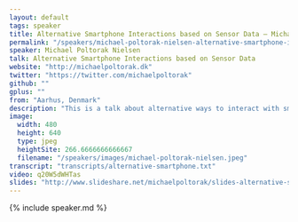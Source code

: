 ```yaml
---
layout: default
tags: speaker
title: Alternative Smartphone Interactions based on Sensor Data – Michael Poltorak Nielsen
permalink: "/speakers/michael-poltorak-nielsen-alternative-smartphone-interactions-based-on-sensor-data.html"
speaker: Michael Poltorak Nielsen
talk: Alternative Smartphone Interactions based on Sensor Data
website: "http://michaelpoltorak.dk"
twitter: "https://twitter.com/michaelpoltorak"
github: ""
gplus: ""
from: "Aarhus, Denmark"
description: "This is a talk about alternative ways to interact with smartphones and tablets.\n \nBeing equipped with an array of sensors (touch screen, GPS, camera, proximity sensor, gyroscopes, compass, microphone, accelerometer, and even a humitiy sensor), smartphones and tablets offer a whole new range of input options.\n\nI’ll talk about how these new inputs can help improve and augment the current keyboard and swipe/pinch interaction paradigm. I’ll give examples of how the new interaction types can be implemented (some at a conceptual level, others more concrete). Demo-wise, I’ll also show you how a real-life search engine can be augmented for smartphone use.\n\nIn addition, I’ll show you how data from many of the sensors are accessible directly from Javascript and give some pointers to how to transform the raw data into more structured web app consumable input.\n\nOverall, my talk is about how to move away from a text input based paradigm and how to establish new ways of interaction better suited to the new devices on their own terms. "
image: 
  width: 480
  height: 640
  type: jpeg
  heightSite: 266.6666666666667
  filename: "/speakers/images/michael-poltorak-nielsen.jpeg"
transcript: "transcripts/alternative-smartphone.txt"
video: q20W5dWHTas
slides: "http://www.slideshare.net/michaelpoltorak/slides-alternative-smartphone-interactions-39642568"
---
```


{% include speaker.md %}
